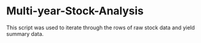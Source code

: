 # Multi-year-Stock-Analysis

This script was used to iterate through the rows of raw stock data and yield summary data.
